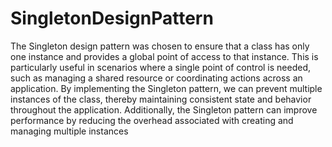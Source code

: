# SingletonDesignPattern

The Singleton design pattern was chosen to ensure that a class has only one instance and provides a global point of access to that instance. This is particularly useful in scenarios where a single point of control is needed, such as managing a shared resource or coordinating actions across an application. By implementing the Singleton pattern, we can prevent multiple instances of the class, thereby maintaining consistent state and behavior throughout the application. Additionally, the Singleton pattern can improve performance by reducing the overhead associated with creating and managing multiple instances
